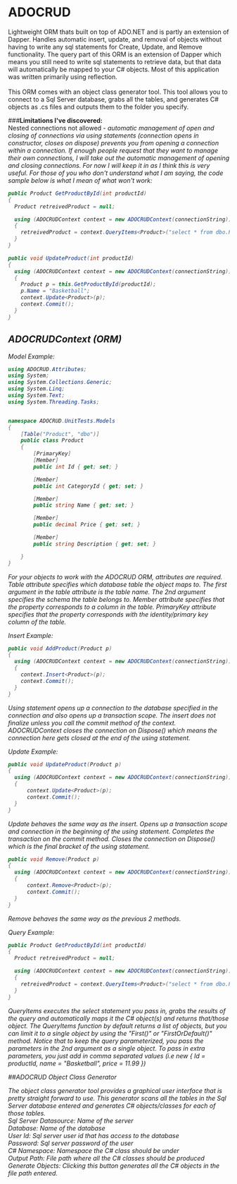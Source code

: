 # ADOCRUD
Lightweight ORM thats built on top of ADO.NET and is partly an extension of Dapper. Handles automatic insert, update, and removal of objects without having to write any sql statements for Create, Update, and Remove functionality. The query part of this ORM is an extension of Dapper which means you still need to write sql statements to retrieve data, but that data will automatically be mapped to your C# objects. Most of this application was written primarily using reflection.<br /><br />
This ORM comes with an object class generator tool. This tool allows you to connect to a Sql Server database, grabs all the tables, and generates C# objects as .cs files and outputs them to the folder you specify.

###<b>Limitations I've discovered:</b><br />
Nested connections not allowed - <i>automatic management of open and closing of connections via using statements (connection opens in constructor, closes on dispose) prevents you from opening a connection within a connection. If enough people request that they want to manage their own connections, I will take out the automatic management of opening and closing connections. For now I will keep it in as I think this is very useful. For those of you who don't understand what I am saying, the code sample below is what I mean of what won't work:<i>

```cs
public Product GetProductById(int productId)
{
  Product retreivedProduct = null;

  using (ADOCRUDContext context = new ADOCRUDContext(connectionString))
  {
    retreivedProduct = context.QueryItems<Product>("select * from dbo.Product where Id = @id", new { id = productId }).FirstOrDefault();
  }
}

public void UpdateProduct(int productId)
{
  using (ADOCRUDContext context = new ADOCRUDContext(connectionString))
  {
    Product p = this.GetProductById(productId);
    p.Name = "Basketball";
    context.Update<Product>(p);
    context.Commit();
  }
}
```

## ADOCRUDContext (ORM)

Model Example:<br />

```cs
using ADOCRUD.Attributes;
using System;
using System.Collections.Generic;
using System.Linq;
using System.Text;
using System.Threading.Tasks;


namespace ADOCRUD.UnitTests.Models
{
    [Table("Product", "dbo")]
    public class Product
    {
        [PrimaryKey]
        [Member]
        public int Id { get; set; }

        [Member]
        public int CategoryId { get; set; }

        [Member]
        public string Name { get; set; }

        [Member]
        public decimal Price { get; set; }

        [Member]
        public string Description { get; set; }

    }
}
```

For your objects to work with the ADOCRUD ORM, attributes are required. Table attribute specifies which database table the object maps to. The first argument in the table attribute is the table name. The 2nd argument specifies the schema the table belongs to. Member attribute specifies that the property corresponds to a column in the table. PrimaryKey attribute specifies that the property corresponds with the identity/primary key column of the table.

Insert Example: <br />

```cs
public void AddProduct(Product p)
{
  using (ADOCRUDContext context = new ADOCRUDContext(connectionString))
  {
    context.Insert<Product>(p);
    context.Commit();
  }
}
```
Using statement opens up a connection to the database specified in the connection and also opens up a transaction scope. The insert does not finalize unless you call the commit method of the context. ADOCRUDContext closes the connection on Dispose() which means the connection here gets closed at the end of the using statement.

Update Example: <br />

```cs
public void UpdateProduct(Product p)
{
  using (ADOCRUDContext context = new ADOCRUDContext(connectionString))
  {
      context.Update<Product>(p);
      context.Commit();
  }
}
```
Update behaves the same way as the insert. Opens up a transaction scope and connection in the beginning of the using statement. Completes the transaction on the commit method. Closes the connection on Dispose() which is the final bracket of the using statement.

```cs
public void Remove(Product p)
{
  using (ADOCRUDContext context = new ADOCRUDContext(connectionString))
  {
      context.Remove<Product>(p);
      context.Commit();
  }
}
```
Remove behaves the same way as the previous 2 methods.

Query Example:

```cs
public Product GetProductById(int productId)
{
  Product retreivedProduct = null;

  using (ADOCRUDContext context = new ADOCRUDContext(connectionString))
  {
    retreivedProduct = context.QueryItems<Product>("select * from dbo.Product where Id = @id", new { id = productId }).FirstOrDefault();
  }
}
```
QueryItems executes the select statement you pass in, grabs the results of the query and automatically maps it the C# object(s) and returns that/those object. The QueryItems function by default returns a list of objects, but you can limit it to a single object by using the "First()" or "FirstOrDefault()" method. Notice that to keep the query parameterized, you pass the parameters in the 2nd argument as a single object. To pass in extra parameters, you just add in comma separated values (i.e new { Id = productId, name = "Basketball", price = 11.99 })<br />

##ADOCRUD Object Class Generator

The object class generator tool provides a graphical user interface that is pretty straight forward to use. This generator scans all the tables in the Sql Server database entered and generates C# objects/classes for each of those tables. <br />
Sql Server Datasource: Name of the server<br />
Database: Name of the database<br />
User Id: Sql server user id that has access to the database<br />
Password: Sql server password of the user<br />
C# Namespace: Namespace the C# class should be under<br />
Output Path: File path where all the C# classes should be produced<br />
Generate Objects: Clicking this button generates all the C# objects in the file path entered.
